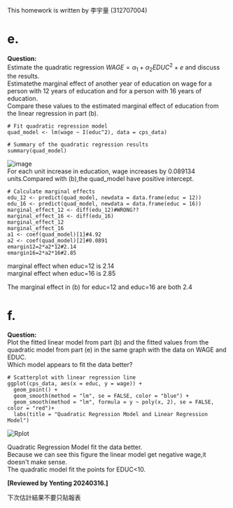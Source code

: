 This homework is written by  李宇量 (312707004)
# e.  
**Question:**  
Estimate the quadratic regression $WAGE = α_1 + α_2EDUC^2 + e$ and discuss the results.  
Estimatethe marginal effect of another year of education on wage for a person with 12 years of education
and for a person with 16 years of education.   
Compare these values to the estimated marginal effect of education from the linear regression in part (b).
```{r}
# Fit quadratic regression model
quad_model <- lm(wage ~ I(educ^2), data = cps_data)

# Summary of the quadratic regression results
summary(quad_model)
```
![image](https://github.com/HWTeng-Course/202402-Financial-Econometrics/assets/102803318/7eb845f9-bc7e-4d4e-8107-57b5c13b5945)  
For each unit increase in education, wage increases by 0.089134 units.Compared with (b),the quad_model have positive intercept. 


```{r}
# Calculate marginal effects
edu_12 <- predict(quad_model, newdata = data.frame(educ = 12))
edu_16 <- predict(quad_model, newdata = data.frame(educ = 16))
marginal_effect_12 <- diff(edu_12)#WRONG??
marginal_effect_16 <- diff(edu_16)
marginal_effect_12
marginal_effect_16
a1 <- coef(quad_model)[1]#4.92
a2 <- coef(quad_model)[2]#0.0891
emargin12=2*a2*12#2.14
emargin16=2*a2*16#2.85
```
marginal effect when educ=12 is 2.14  
marginal effect when educ=16 is 2.85

The marginal effect in (b) for educ=12 and educ=16 are both 2.4  

# f.  
**Question:**  
Plot the fitted linear model from part (b) and the fitted values from the quadratic model from
part (e) in the same graph with the data on WAGE and EDUC.  
Which model appears to fit the data better?
```{r}
# Scatterplot with linear regression line
ggplot(cps_data, aes(x = educ, y = wage)) +
  geom_point() +
  geom_smooth(method = "lm", se = FALSE, color = "blue") +
  geom_smooth(method = "lm", formula = y ~ poly(x, 2), se = FALSE, color = "red")+
  labs(title = "Quadratic Regression Model and Linear Regression Model")
```
![Rplot](https://github.com/HWTeng-Course/202402-Financial-Econometrics/assets/102803318/28fd7fb3-104d-454b-a4f4-f070bd8d4bf1)

Quadratic Regression Model fit the data better.  
Because we can see this figure the linear model get negative wage,it doesn't make sense.  
The quadratic model fit the points for EDUC<10.

**[Reviewed by Yenting 20240316.]** 

下次估計結果不要只貼報表
